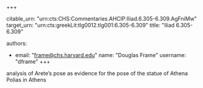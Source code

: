 +++


citable_urn: "urn:cts:CHS:Commentaries.AHCIP:Iliad.6.305-6.309.AgFniMw"
target_urn: "urn:cts:greekLit:tlg0012.tlg001:6.305-6.309"
title: "Iliad 6.305-6.309"

authors:
- email: "frame@chs.harvard.edu"
  name: "Douglas Frame"
  username: "dframe"
+++

<p>analysis of Arete’s pose as evidence for the pose of the statue of Athena Polias in Athens</p>